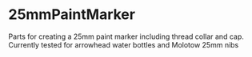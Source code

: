 # 25mmPaintMarker
Parts for creating a 25mm paint marker including thread collar and cap. Currently tested for arrowhead water bottles and Molotow 25mm nibs

